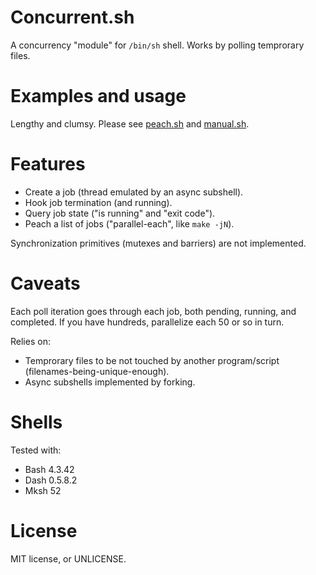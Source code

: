 Concurrent.sh
=============

A concurrency "module" for `/bin/sh` shell.
Works by polling temprorary files.

# Examples and usage
Lengthy and clumsy.
Please see [peach.sh](peach.sh) and [manual.sh](manual.sh).

# Features
- Create a job (thread emulated by an async subshell).
- Hook job termination (and running).
- Query job state ("is running" and "exit code").
- Peach a list of jobs
  ("parallel-each", like `make -jN`).

Synchronization primitives (mutexes and barriers)
are not implemented.

# Caveats
Each poll iteration goes through each job,
both pending, running, and completed.
If you have hundreds, parallelize each 50 or so in turn.

Relies on:
- Temprorary files to be not touched by another program/script
  (filenames-being-unique-enough).
- Async subshells implemented by forking.

# Shells
Tested with:
- Bash 4.3.42
- Dash 0.5.8.2
- Mksh 52

# License
MIT license, or UNLICENSE.
